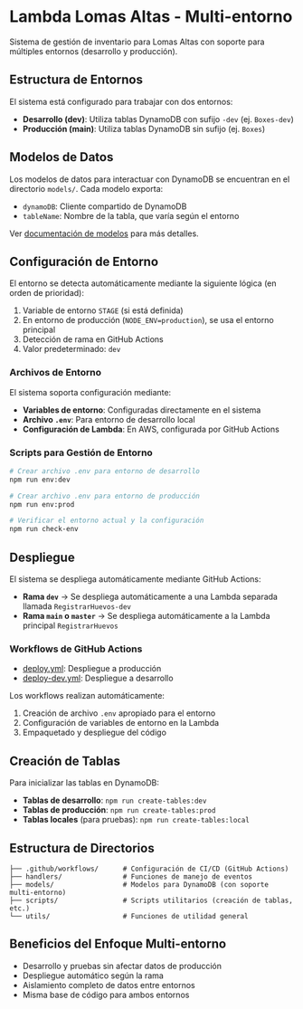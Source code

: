 # Lambda Lomas Altas - Multi-entorno

Sistema de gestión de inventario para Lomas Altas con soporte para múltiples entornos (desarrollo y producción).

## Estructura de Entornos

El sistema está configurado para trabajar con dos entornos:

- **Desarrollo (dev)**: Utiliza tablas DynamoDB con sufijo `-dev` (ej. `Boxes-dev`)
- **Producción (main)**: Utiliza tablas DynamoDB sin sufijo (ej. `Boxes`)

## Modelos de Datos

Los modelos de datos para interactuar con DynamoDB se encuentran en el directorio `models/`. Cada modelo exporta:

- `dynamoDB`: Cliente compartido de DynamoDB
- `tableName`: Nombre de la tabla, que varía según el entorno

Ver [documentación de modelos](models/README.md) para más detalles.

## Configuración de Entorno

El entorno se detecta automáticamente mediante la siguiente lógica (en orden de prioridad):

1. Variable de entorno `STAGE` (si está definida)
2. En entorno de producción (`NODE_ENV=production`), se usa el entorno principal
3. Detección de rama en GitHub Actions
4. Valor predeterminado: `dev`

### Archivos de Entorno

El sistema soporta configuración mediante:

- **Variables de entorno**: Configuradas directamente en el sistema
- **Archivo `.env`**: Para entorno de desarrollo local
- **Configuración de Lambda**: En AWS, configurada por GitHub Actions

### Scripts para Gestión de Entorno

```bash
# Crear archivo .env para entorno de desarrollo
npm run env:dev

# Crear archivo .env para entorno de producción
npm run env:prod

# Verificar el entorno actual y la configuración
npm run check-env
```

## Despliegue

El sistema se despliega automáticamente mediante GitHub Actions:

- **Rama `dev`** → Se despliega automáticamente a una Lambda separada llamada `RegistrarHuevos-dev`
- **Rama `main` o `master`** → Se despliega automáticamente a la Lambda principal `RegistrarHuevos`

### Workflows de GitHub Actions

- [deploy.yml](.github/workflows/deploy.yml): Despliegue a producción
- [deploy-dev.yml](.github/workflows/deploy-dev.yml): Despliegue a desarrollo

Los workflows realizan automáticamente:

1. Creación de archivo `.env` apropiado para el entorno
2. Configuración de variables de entorno en la Lambda
3. Empaquetado y despliegue del código

## Creación de Tablas

Para inicializar las tablas en DynamoDB:

- **Tablas de desarrollo**: `npm run create-tables:dev`
- **Tablas de producción**: `npm run create-tables:prod`
- **Tablas locales** (para pruebas): `npm run create-tables:local`

## Estructura de Directorios

```
├── .github/workflows/      # Configuración de CI/CD (GitHub Actions)
├── handlers/               # Funciones de manejo de eventos
├── models/                 # Modelos para DynamoDB (con soporte multi-entorno)
├── scripts/                # Scripts utilitarios (creación de tablas, etc.)
└── utils/                  # Funciones de utilidad general
```

## Beneficios del Enfoque Multi-entorno

- Desarrollo y pruebas sin afectar datos de producción
- Despliegue automático según la rama
- Aislamiento completo de datos entre entornos
- Misma base de código para ambos entornos
